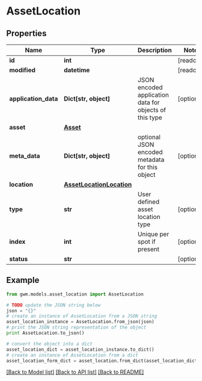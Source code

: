 # AssetLocation


## Properties
Name | Type | Description | Notes
------------ | ------------- | ------------- | -------------
**id** | **int** |  | [readonly] 
**modified** | **datetime** |  | [readonly] 
**application_data** | **Dict[str, object]** | JSON encoded application data for objects of this type | [optional] 
**asset** | [**Asset**](Asset.md) |  | 
**meta_data** | **Dict[str, object]** | optional JSON encoded metadata for this object | [optional] 
**location** | [**AssetLocationLocation**](AssetLocationLocation.md) |  | 
**type** | **str** | User defined asset location type | [optional] 
**index** | **int** | Unique per spot if present | [optional] 
**status** | **str** |  | [optional] 

## Example

```python
from gwm.models.asset_location import AssetLocation

# TODO update the JSON string below
json = "{}"
# create an instance of AssetLocation from a JSON string
asset_location_instance = AssetLocation.from_json(json)
# print the JSON string representation of the object
print AssetLocation.to_json()

# convert the object into a dict
asset_location_dict = asset_location_instance.to_dict()
# create an instance of AssetLocation from a dict
asset_location_form_dict = asset_location.from_dict(asset_location_dict)
```
[[Back to Model list]](../README.md#documentation-for-models) [[Back to API list]](../README.md#documentation-for-api-endpoints) [[Back to README]](../README.md)


